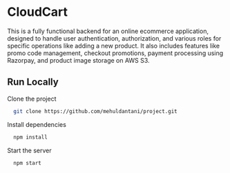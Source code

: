 
# CloudCart

This is a fully functional backend for an online ecommerce application, designed to handle user authentication, authorization, and various roles for specific operations like adding a new product. It also includes features like promo code management, checkout promotions, payment processing using Razorpay, and product image storage on AWS S3.

## Run Locally

Clone the project

```bash
  git clone https://github.com/mehuldantani/project.git
```
Install dependencies

```bash
  npm install
```

Start the server

```bash
  npm start
```

